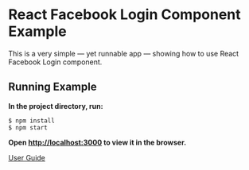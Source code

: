 React Facebook Login Component Example
==============================

This is a very simple — yet runnable app — showing how to use React Facebook Login component.

## Running Example

**In the project directory, run:**
```
$ npm install
$ npm start
```
**Open [http://localhost:3000](http://localhost:3000) to view it in the browser.**

[User Guide](http://localhost:3000)